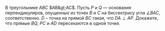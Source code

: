 В треугольнике $ABC$ $AB&gt;AC$. Пусть $P$ и $Q$ — основания перпендикуляров, опущенных из точек $B$ и $C$ на биссектрису угла $\angle BAC$, соответственно. $D$ – точка на прямой $BC$ такая, что  $DA\perp AP$. Докажите, что прямые $BQ$, $PC$ и $AD$ пересекаются в одной точке.